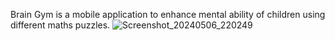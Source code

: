 Brain Gym is a mobile application to enhance mental ability of children using different maths puzzles.
![Screenshot_20240506_220249](https://github.com/Sujal-3012/Maths-Puzzle-App---Intern/assets/110303512/88a15990-8d8e-445a-9b46-ead478c4612a)
